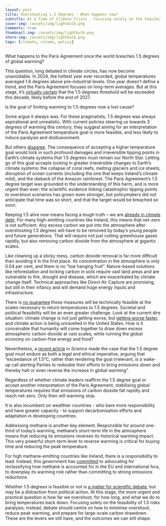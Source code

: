 ```yaml
---
layout: post
title: Overshooting 1.5 degrees - What happens now? 
subtitle: At a Time of Climate Crisis - Focusing solely on the feasibility of 1.5 risks paralysis; instead, debate should centre on how to reduce warming and prepare for large-scale carbon drawdown
cover-img: /assets/img/lightbulb.png
Comments: true
thumbnail-img: /assets/img/lightbulb.png
share-img: /assets/img/lightbulb.png
tags: [climate, column, policy]
---
```

What happens to the Paris Agreement once the world breaches 1.5 degrees of global warming?

This question, long debated in climate circles, has now become unavoidable. In 2024, the hottest year ever recorded, global temperatures averaged 1.6 degrees above pre-industrial levels. One year doesn’t define a trend, and the Paris Agreement focuses on long-term averages. But at this stage, it’s [virtually certain](https://essd.copernicus.org/articles/17/2641/2025/) that the 1.5 degrees threshold will be exceeded this decade, likely before the end of 2027.

Is the goal of limiting warming to 1.5 degrees now a lost cause?

Some argue it always was. For these pragmatists, 1.5 degrees was always aspirational and unrealistic. With current policies steering us towards 3 degrees of warming this century, they suggest aiming for an interpretation of the Paris Agreement temperature goal is more feasible, and less likely to induce paralysis and disillusionment.

But others [disagree](https://www.scientificamerican.com/article/why-the-climate-warming-goal-of-1-5-degrees-c-isnt-a-lost-cause-even-if-we/). The consequence of accepting a higher temperature goal would lock in such profound damages and irreversible tipping points in Earth’s climate systems that 1.5 degrees must remain our North Star. Letting go of this goal accepts locking in greater irreversible changes to Earth’s climate systems: the collapse of coral reefs, melting glaciers and ice sheets, disruption of ocean currents (including the one that keeps Ireland’s climate mild), and the dieback of the Amazon rainforest. The Paris Agreement’s 1.5 degree target was grounded in the understanding of this harm, and is more urgent than ever: the scientific evidence linking catastrophic tipping points to overshoot scenarios has grown even stronger, but policymakers did not anticipate that time was so short, and that the target would be breached so soon.

Keeping 1.5 alive now means facing a tough truth – we are [already in climate debt](https://www.theclimatebrink.com/p/the-growing-carbon-debt). For many high-emitting countries like Ireland, this means that net-zero is not sufficient. Any excess carbon we put into the atmosphere after overshooting 1.5 degrees will have to be removed by today’s young people and future generations. That will require not just cutting greenhouse gases rapidly, but also removing carbon dioxide from the atmosphere at gigantic scales.

Like cleaning up a sticky mess, carbon dioxide removal is far more difficult than avoiding it in the first place. Its concentration in the atmosphere is only 0.04 per cent, and there is no “low hanging fruit”. Nature-based solutions like reforestation and locking carbon in soils require vast land areas and are vulnerable to fire, drought and disease, which are exacerbated by climate change itself. Technical approaches like Direct Air Capture are promising, but still in their infancy and will demand huge energy inputs and infrastructure.

There is [no guarantee](https://www.nature.com/articles/s41586-024-08020-9) these measures will be technically feasible at the scales necessary to return temperatures to 1.5 degrees. Societal and political feasibility will be an even greater challenge. Look at the current dire situation: climate change is not just getting worse, but [getting worse faster](https://apnews.com/article/climate-change-threshold-15-degrees-sea-level-2727e81c4d7f57062ab9b1637a0b4ddf), and climate action is being unravelled in the United States. How is it conceivable that humanity will come together to draw down excess atmospheric carbon dioxide at vast scales, while running the global economy on carbon-free energy and food?

Nevertheless, a [recent article](https://www.science.org/doi/full/10.1126/science.ady1186) in *Science* made the case that the 1.5 degree goal must endure as both a legal and ethical imperative, arguing that “exceedance of 1.5°C, rather than rendering the goal irrelevant, is a wake-up call alerting Parties to redouble their eﬀorts to bring emissions down and thereby halt or even reverse the increase in global warming”.

Regardless of whether climate leaders reaffirm the 1.5 degree goal or accept another interpretation of the Paris Agreement, stabilising global temperatures requires that emissions of carbon dioxide fall rapidly and reach net-zero. Only then will warming stop.

It is also incumbent on wealthier countries - who bare more responsibility and have greater capacity - to support decarbonisation efforts and adaptation in developing countries.

Addressing methane is another key element. Responsible for around one-third of today’s warming, methane’s short-term life in the atmosphere means that reducing its emissions reverses its historical warming impact. This very powerful short-term lever to reverse warming is critical for buying time and reducing the peak temperature.

For high methane-emitting countries like Ireland, there is a responsibility to lead. Instead, this government has [committed](https://www.rte.ie/radio/radio1/clips/22504139/) to advocating for reclassifying how methane is accounted for in the EU and international fora, to downplay its warming role rather than committing to strong emissions reductions.

Whether 1.5 degrees is feasible or not is [a matter for scientific debate](https://journals.sagepub.com/doi/full/10.1177/29768659241293218), but may be a distraction from political action. At this stage, the more urgent and practical question is how far we overshoot, for how long, and what we do to bring temperatures back down. Focusing solely on the feasibility of 1.5 risks paralysis; instead, debate should centre on how to minimise overshoot, reduce peak warming, and prepare for large-scale carbon drawdown. These are the levers we still have, and the outcomes we can still shape.